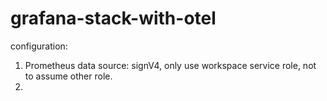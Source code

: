 # grafana-stack-with-otel


configuration:
1. Prometheus data source: signV4, only use workspace service role, not to assume other role.
2. 